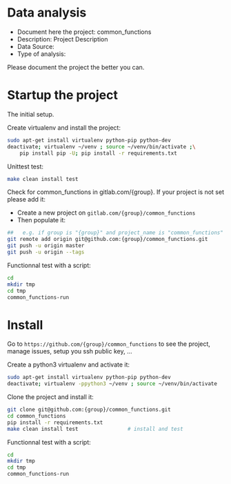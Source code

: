 # Data analysis
- Document here the project: common_functions
- Description: Project Description
- Data Source:
- Type of analysis:

Please document the project the better you can.

# Startup the project

The initial setup.

Create virtualenv and install the project:
```bash
sudo apt-get install virtualenv python-pip python-dev
deactivate; virtualenv ~/venv ; source ~/venv/bin/activate ;\
    pip install pip -U; pip install -r requirements.txt
```

Unittest test:
```bash
make clean install test
```

Check for common_functions in gitlab.com/{group}.
If your project is not set please add it:

- Create a new project on `gitlab.com/{group}/common_functions`
- Then populate it:

```bash
##   e.g. if group is "{group}" and project_name is "common_functions"
git remote add origin git@github.com:{group}/common_functions.git
git push -u origin master
git push -u origin --tags
```

Functionnal test with a script:

```bash
cd
mkdir tmp
cd tmp
common_functions-run
```

# Install

Go to `https://github.com/{group}/common_functions` to see the project, manage issues,
setup you ssh public key, ...

Create a python3 virtualenv and activate it:

```bash
sudo apt-get install virtualenv python-pip python-dev
deactivate; virtualenv -ppython3 ~/venv ; source ~/venv/bin/activate
```

Clone the project and install it:

```bash
git clone git@github.com:{group}/common_functions.git
cd common_functions
pip install -r requirements.txt
make clean install test                # install and test
```
Functionnal test with a script:

```bash
cd
mkdir tmp
cd tmp
common_functions-run
```
